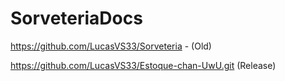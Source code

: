 # SorveteriaDocs
https://github.com/LucasVS33/Sorveteria - (Old)

https://github.com/LucasVS33/Estoque-chan-UwU.git (Release)
